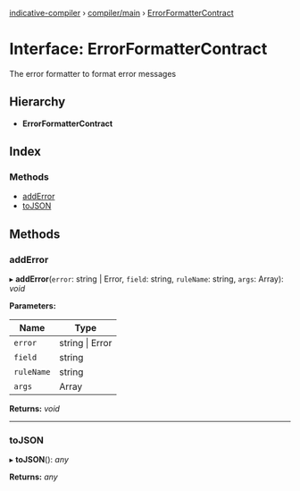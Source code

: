 [indicative-compiler](../README.md) › [compiler/main](../modules/compiler_main.md) › [ErrorFormatterContract](compiler_main.errorformattercontract.md)

# Interface: ErrorFormatterContract

The error formatter to format error messages

## Hierarchy

* **ErrorFormatterContract**

## Index

### Methods

* [addError](compiler_main.errorformattercontract.md#adderror)
* [toJSON](compiler_main.errorformattercontract.md#tojson)

## Methods

###  addError

▸ **addError**(`error`: string | Error, `field`: string, `ruleName`: string, `args`: Array): *void*

**Parameters:**

Name | Type |
------ | ------ |
`error` | string &#124; Error |
`field` | string |
`ruleName` | string |
`args` | Array |

**Returns:** *void*

___

###  toJSON

▸ **toJSON**(): *any*

**Returns:** *any*
